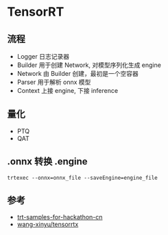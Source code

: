 # TensorRT

## 流程

- Logger    日志记录器
- Builder   用于创建 Network, 对模型序列化生成 engine
- Network   由 Builder 创建，最初是一个空容器
- Parser    用于解析 onnx 模型
- Context   上接 engine, 下接 inference

## 量化

- PTQ
- QAT

## .onnx 转换 .engine

```shell
trtexec --onnx=onnx_file --saveEngine=engine_file
```

## 参考

- [trt-samples-for-hackathon-cn](https://github.com/NVIDIA/trt-samples-for-hackathon-cn)
- [wang-xinyu/tensorrtx](https://github.com/wang-xinyu/tensorrtx)

